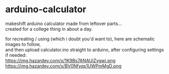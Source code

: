 # arduino-calculator  
  
makeshift arduino calculator made from leftover parts...  
created for a college thing in about a day.  
  
for recreating / using (which i doubt you'd want to), here are schematic images to follow,  
and then upload calculator.ino straight to arduino, after configuring settings if needed:  
https://img.hazardev.com/x/1K9Bs7ANAUiZvgwi.png  
https://img.hazardev.com/x/BV0Nfyqs1UWPmMgD.png  
  
